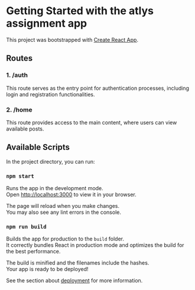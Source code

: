 # Getting Started with the atlys assignment app

This project was bootstrapped with [Create React App](https://github.com/facebook/create-react-app).

## Routes

### 1. /auth
This route serves as the entry point for authentication processes, including login and registration functionalities.

### 2. /home
This route provides access to the main content, where users can view available posts.

## Available Scripts

In the project directory, you can run:

### `npm start`

Runs the app in the development mode.\
Open [http://localhost:3000](http://localhost:3000) to view it in your browser.

The page will reload when you make changes.\
You may also see any lint errors in the console.


### `npm run build`

Builds the app for production to the `build` folder.\
It correctly bundles React in production mode and optimizes the build for the best performance.

The build is minified and the filenames include the hashes.\
Your app is ready to be deployed!

See the section about [deployment](https://facebook.github.io/create-react-app/docs/deployment) for more information.



